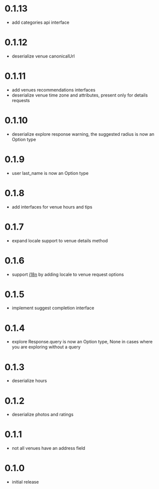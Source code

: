# 0.1.13

* add categories api interface

# 0.1.12

* deserialize venue canonicalUrl

# 0.1.11

* add venues recommendations interfaces
* deserialize venue time zone and attributes, present only for details requests
# 0.1.10

* deserialize explore response warning, the suggested radius is now an Option type

# 0.1.9

* user last_name is now an Option type

# 0.1.8

* add interfaces for venue hours and tips

# 0.1.7

* expand locale support to venue details method
# 0.1.6

* support [i18n](https://developer.foursquare.com/docs/api/configuration/internationalization) by adding locale to venue request options

# 0.1.5

* implement suggest completion interface
# 0.1.4

* explore Response.query is now an Option type, None in cases where you are exploring without a query

# 0.1.3

* deserialize hours
# 0.1.2

* deserialize photos and ratings

# 0.1.1

* not all venues have an address field

# 0.1.0

* initial release